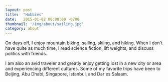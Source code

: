 ```yaml
---
layout: post
title:  "Hobbies"
date:   2015-01-02 00:00:00 -0700
thumbnail: '/img/about/sailing.jpg'
category: about
---
```

On days off, I enjoy mountain biking, sailing, skiing, and hiking. When I don't have quite as much time, I read science fiction, lift weights, and discuss politics with friends.

I am also an avid traveler and greatly enjoy getting lost in a new city or area and experiencing different cultures. Some of my favorite trips have been to Beijing, Abu Dhabi, Singapore, Istanbul, and Dar es Salaam.